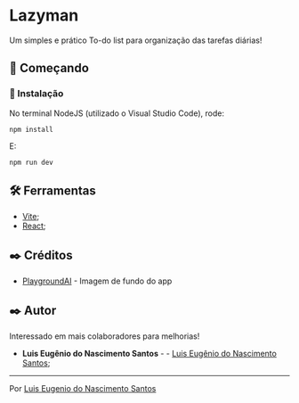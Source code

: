 # Lazyman

Um simples e prático To-do list para organização das tarefas diárias!

## 🚀 Começando

### 🔧 Instalação

No terminal NodeJS (utilizado o Visual Studio Code), rode:

```
npm install
```

E:

```
npm run dev
```

## 🛠️ Ferramentas

- [Vite](https://vitejs.dev/);
- [React](https://pt-br.legacy.reactjs.org/);

## ✒️ Créditos

- [PlaygroundAI](https://playgroundai.com/) - Imagem de fundo do app

## ✒️ Autor

Interessado em mais colaboradores para melhorias!

- **Luis Eugênio do Nascimento Santos** - - [Luis Eugênio do Nascimento Santos](https://github.com/Luis21Santos);

---

Por [Luis Eugenio do Nascimento Santos](https://github.com/Luis21Santos)

#
#
